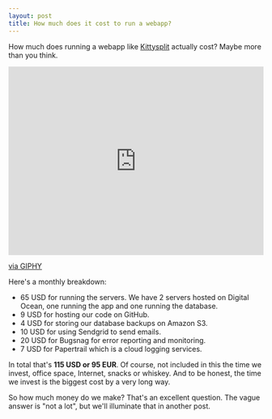 ```yaml
---
layout: post
title: How much does it cost to run a webapp?
---
```

How much does running a webapp like [Kittysplit](https://kittysplit.com) actually cost? Maybe more than you think.

<div style="width:100%;height:0;padding-bottom:74%;position:relative;"><iframe src="https://giphy.com/embed/l0HFkA6omUyjVYqw8" width="100%" height="100%" style="position:absolute" frameBorder="0" class="giphy-embed" allowFullScreen></iframe></div><p><a href="https://giphy.com/gifs/baby-money-little-rascals-l0HFkA6omUyjVYqw8">via GIPHY</a></p>

Here's a monthly breakdown:

* 65 USD for running the servers. We have 2 servers hosted on Digital Ocean, one running the app and one running the database.
* 9 USD for hosting our code on GitHub.
* 4 USD for storing our database backups on Amazon S3.
* 10 USD for using Sendgrid to send emails.
* 20 USD for Bugsnag for error reporting and monitoring.
* 7 USD for Papertrail which is a cloud logging services.

In total that's **115 USD or 95 EUR**. Of course, not included in this the time we invest, office space, Internet, snacks or whiskey. And to be honest, the time we invest is the biggest cost by a very long way.

So how much money do we make? That's an excellent question. The vague answer is "not a lot", but we'll illuminate that in another post.
